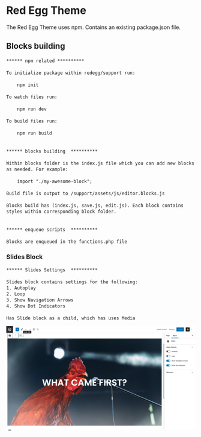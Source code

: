 # Red Egg Theme

The Red Egg Theme uses npm. Contains an existing package.json file.


## Blocks building


    ****** npm related **********

    To initialize package within redegg/support run:

        npm init

    To watch files run:

        npm run dev

    To build files run:

        npm run build
    

    ****** blocks building  **********

    Within blocks folder is the index.js file which you can add new blocks as needed. For example:

        import "./my-awesome-block";

    Build file is output to /support/assets/js/editor.blocks.js
    
    Blocks build has (index.js, save.js, edit.js). Each block contains styles within corresponding block folder. 
    
    
    ****** enqueue scripts  **********
  
    Blocks are enqueued in the functions.php file
    
   
### Slides Block

    ****** Slides Settings  **********
    
    Slides block contains settings for the following:
    1. Autoplay
    2. Loop
    3. Show Navigation Arrows
    4. Show Dot Indicators
    
    Has Slide block as a child, which has uses Media
    
    
![preview image for slides block](https://github.com/langj123/redegg/blob/main/wp-content/themes/redegg/support/blocks/slides/preview.png)



